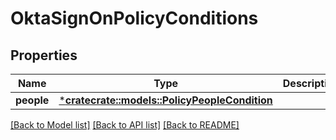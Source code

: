 # OktaSignOnPolicyConditions

## Properties
Name | Type | Description | Notes
------------ | ------------- | ------------- | -------------
**people** | [***cratecrate::models::PolicyPeopleCondition**](PolicyPeopleCondition.md) |  | [optional] 

[[Back to Model list]](../README.md#documentation-for-models) [[Back to API list]](../README.md#documentation-for-api-endpoints) [[Back to README]](../README.md)


